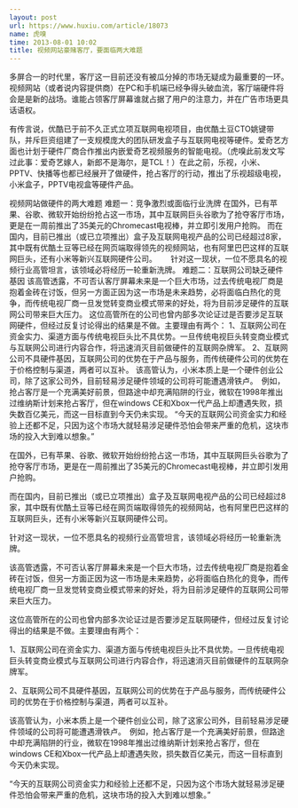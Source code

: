 ```yaml
---
layout: post
url: https://www.huxiu.com/article/18073
name: 虎嗅
time: 2013-08-01 10:02
title: 视频网站豪赌客厅，要面临两大难题
---
```

多屏合一的时代里，客厅这一目前还没有被瓜分掉的市场无疑成为最重要的一环。视频网站（或者说内容提供商）在PC和手机端已经争得头破血流，客厅端硬件将会是是新的战场。谁能占领客厅屏幕谁就占据了用户的注意力，并在广告市场更具话语权。

有传言说，优酷已于前不久正式立项互联网电视项目，由优酷土豆CTO姚键带队，并斥巨资组建了一支规模庞大的团队研发盒子与互联网电视等硬件。爱奇艺方面也计划于硬件厂商合作推出内嵌爱奇艺视频服务的智能电视。（虎嗅此前发文写过此事：爱奇艺嫁人，新郎不是海尔，是TCL！）在此之前，乐视，小米、PPTV、快播等也都已经展开了做硬件，抢占客厅的行动，推出了乐视超级电视，小米盒子，PPTV电视盒等硬件产品。

视频网站做硬件的两大难题 难题一：竞争激烈或面临行业洗牌 在国外，已有苹果、谷歌、微软开始纷纷抢占这一市场，其中互联网巨头谷歌为了抢夺客厅市场，更是在一周前推出了35美元的Chromecast电视棒，并立即引发用户抢购。 而在国内，目前已推出（或已立项推出）盒子及互联网电视产品的公司已经超过8家，其中既有优酷土豆等已经在网页端取得领先的视频网站，也有阿里巴巴这样的互联网巨头，还有小米等新兴互联网硬件公司。　　 针对这一现状，一位不愿具名的视频行业高管坦言，该领域必将经历一轮重新洗牌。 难题二：互联网公司缺乏硬件基因 该高管透露，不可否认客厅屏幕未来是一个巨大市场，过去传统电视厂商是抱着金砖在讨饭，但另一方面正因为这一市场是未来趋势，必将面临白热化的竞争，而传统电视厂商一旦发觉转变商业模式带来的好处，将为目前涉足硬件的互联网公司带来巨大压力。 这位高管所在的公司也曾内部多次论证过是否要涉足互联网硬件，但经过反复讨论得出的结果是不做。主要理由有两个： 1、互联网公司在资金实力、渠道方面与传统电视巨头比不具优势。一旦传统电视巨头转变商业模式与互联网公司进行内容合作，将迅速消灭目前做硬件的互联网杂牌军。 2、互联网公司不具硬件基因，互联网公司的优势在于产品与服务，而传统硬件公司的优势在于价格控制与渠道，两者可以互补。 该高管认为，小米本质上是一个硬件创业公司，除了这家公司外，目前轻易涉足硬件领域的公司将可能遭遇滑铁卢。　例如，抢占客厅是一个充满美好前景，但路途中却充满陷阱的行业，微软在1998年推出过维纳斯计划来抢占客厅，但在windows CE和Xbox一代产品上却遭遇失败，损失数百亿美元，而这一目标直到今天仍未实现。 “今天的互联网公司资金实力和经验上还都不足，只因为这个市场大就轻易涉足硬件恐怕会带来严重的危机，这块市场的投入大到难以想象。”

在国外，已有苹果、谷歌、微软开始纷纷抢占这一市场，其中互联网巨头谷歌为了抢夺客厅市场，更是在一周前推出了35美元的Chromecast电视棒，并立即引发用户抢购。

而在国内，目前已推出（或已立项推出）盒子及互联网电视产品的公司已经超过8家，其中既有优酷土豆等已经在网页端取得领先的视频网站，也有阿里巴巴这样的互联网巨头，还有小米等新兴互联网硬件公司。　　

针对这一现状，一位不愿具名的视频行业高管坦言，该领域必将经历一轮重新洗牌。

该高管透露，不可否认客厅屏幕未来是一个巨大市场，过去传统电视厂商是抱着金砖在讨饭，但另一方面正因为这一市场是未来趋势，必将面临白热化的竞争，而传统电视厂商一旦发觉转变商业模式带来的好处，将为目前涉足硬件的互联网公司带来巨大压力。

这位高管所在的公司也曾内部多次论证过是否要涉足互联网硬件，但经过反复讨论得出的结果是不做。主要理由有两个：

1、互联网公司在资金实力、渠道方面与传统电视巨头比不具优势。一旦传统电视巨头转变商业模式与互联网公司进行内容合作，将迅速消灭目前做硬件的互联网杂牌军。

2、互联网公司不具硬件基因，互联网公司的优势在于产品与服务，而传统硬件公司的优势在于价格控制与渠道，两者可以互补。

该高管认为，小米本质上是一个硬件创业公司，除了这家公司外，目前轻易涉足硬件领域的公司将可能遭遇滑铁卢。　例如，抢占客厅是一个充满美好前景，但路途中却充满陷阱的行业，微软在1998年推出过维纳斯计划来抢占客厅，但在windows CE和Xbox一代产品上却遭遇失败，损失数百亿美元，而这一目标直到今天仍未实现。

“今天的互联网公司资金实力和经验上还都不足，只因为这个市场大就轻易涉足硬件恐怕会带来严重的危机，这块市场的投入大到难以想象。”

